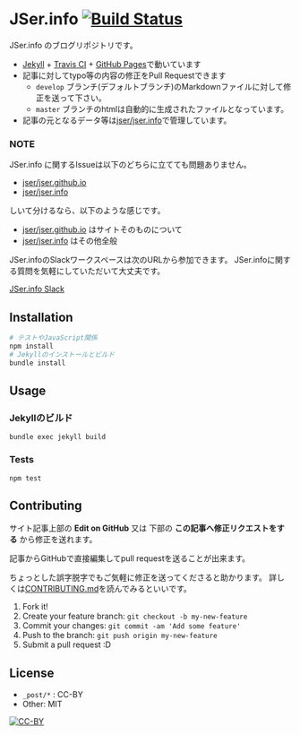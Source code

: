 # JSer.info [![Build Status](https://travis-ci.org/jser/jser.github.io.svg?branch=develop)](https://travis-ci.org/jser/jser.github.io)

JSer.info のブログリポジトリです。

* [Jekyll](http://jekyllrb.com/) + [Travis CI](https://travis-ci.org/jser/jser.github.io) + [GitHub Pages](https://pages.github.com/)で動いています
* 記事に対してtypo等の内容の修正をPull Requestできます
    * `develop` ブランチ(デフォルトブランチ)のMarkdownファイルに対して修正を送って下さい。
    * `master` ブランチのhtmlは自動的に生成されたファイルとなっています。
* 記事の元となるデータ等は[jser/jser.info](https://github.com/jser/jser.info "jser/jser.info")で管理しています。

### NOTE

JSer.info に関するIssueは以下のどちらに立てても問題ありません。

* [jser/jser.github.io](https://github.com/jser/jser.github.io "jser/jser.github.io") 
* [jser/jser.info](https://github.com/jser/jser.info "jser/jser.info")

しいて分けるなら、以下のような感じです。

* [jser/jser.github.io](https://github.com/jser/jser.github.io "jser/jser.github.io") はサイトそのものについて
* [jser/jser.info](https://github.com/jser/jser.info "jser/jser.info") はその他全般

JSer.infoのSlackワークスペースは次のURLから参加できます。
JSer.infoに関する質問を気軽にしていただいて大丈夫です。

[JSer.info Slack](https://join.slack.com/t/jserinfo/shared_invite/zt-g2shzp7o-f_tj6OaphCAFw5Qlt2Jw0A)

## Installation

``` sh
# テストやJavaScript関係
npm install
# Jekyllのインストールとビルド
bundle install
```

## Usage

### Jekyllのビルド

```
bundle exec jekyll build
```

### Tests

```
npm test
```

## Contributing

サイト記事上部の **Edit on GitHub** 又は 下部の **この記事へ修正リクエストをする** から修正を送れます。

記事からGitHubで直接編集してpull requestを送ることが出来ます。

ちょっとした誤字脱字でもご気軽に修正を送ってくださると助かります。
詳しくは[CONTRIBUTING.md](./CONTRIBUTING.md)を読んでみるといいです。

1. Fork it!
2. Create your feature branch: `git checkout -b my-new-feature`
3. Commit your changes: `git commit -am 'Add some feature'`
4. Push to the branch: `git push origin my-new-feature`
5. Submit a pull request :D

## License

* `_post/*` : CC-BY
* Other: MIT

[![CC-BY](https://licensebuttons.net/l/by/4.0/88x31.png)](http://creativecommons.org/licenses/by/4.0/)
